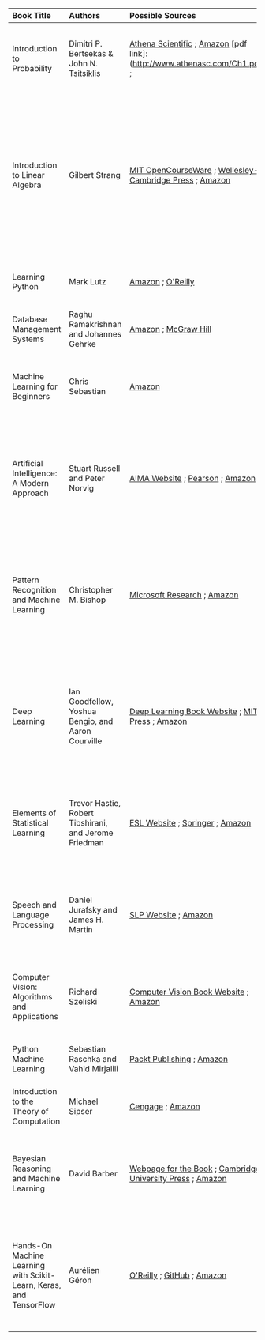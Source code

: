 | Book Title                                        | Authors                                            | Possible Sources                                                                                                                                                              | Notes                                                                                                                                                                                                                                                                                                                         |
| :------------------------------------------------ | :------------------------------------------------- | :---------------------------------------------------------------------------------------------------------------------------------------------------------------------------------------- | :------------------------------------------------------------------------------------------------------------------------------------------------------------------------------------------------------------------------------------------------------------------------------------------------------------------------------ |
| Introduction to Probability                       | Dimitri P. Bertsekas & John N. Tsitsiklis           | [Athena Scientific](http://www.athenasc.com/probbook.html) ; [Amazon](https://www.amazon.com/Introduction-Probability-2nd-Dimitri-Bertsekas/dp/188652923X) [pdf link]: (http://www.athenasc.com/Ch1.pdf) ;                                       | Athena Scientific is the publisher; likely the most official source. Amazon for purchase.                                                                                                                                                                                                                            |
| Introduction to Linear Algebra                     | Gilbert Strang                                    | [MIT OpenCourseWare](https://ocw.mit.edu/courses/18-06-linear-algebra-spring-2010/) ; [Wellesley-Cambridge Press](https://math.mit.edu/~gs/linearalgebra/) ; [Amazon](https://www.amazon.com/Introduction-Linear-Algebra-Gilbert-Strang/dp/0980232775) | MIT OCW provides video lectures and course materials (but not necessarily the full textbook). Wellesley-Cambridge Press is Strang's publisher. Amazon for purchase.                                                                                                                                                          |
| Learning Python                                  | Mark Lutz                                          | [Amazon](https://www.amazon.com/Learning-Python-5th-Mark-Lutz/dp/1449355730) ; [O'Reilly](https://www.oreilly.com/library/view/learning-python-5th/9781449355722/)                                   | O'Reilly and Amazon are the primary purchase options.                                                                                                                                                                                                                                                                   |
| Database Management Systems                       | Raghu Ramakrishnan and Johannes Gehrke             | [Amazon](https://www.amazon.com/Database-Management-Systems-Raghu-Ramakrishnan/dp/0072465638) ; [McGraw Hill](https://www.mheducation.com/highered/product/database-management-systems-ramakrishnan-gehrke/M0072465638.html)         | McGraw Hill is the publisher.  Amazon for purchase.                                                                                                                                                                                                                                                                 |
| Machine Learning for Beginners                    | Chris Sebastian                                    | [Amazon](https://www.amazon.com/Machine-Learning-Beginners-scikit-learn-Algorithms-ebook/dp/B08KFLY277)                                                                                          | Primarily available for purchase. Check for sample chapters on Amazon.                                                                                                                                                                                                                                                       |
| Artificial Intelligence: A Modern Approach         | Stuart Russell and Peter Norvig                    | [AIMA Website](http://aima.cs.berkeley.edu/) ; [Pearson](https://www.pearson.com/en-us/subject-catalog/p/artificial-intelligence-a-modern-approach/P200000003749/9780134610993) ; [Amazon](https://www.amazon.com/Artificial-Intelligence-A-Modern-Approach/dp/0134610997)           | The AIMA website is the official companion site with supplementary materials. Pearson is the publisher. Amazon for purchase.                                                                                                                                                                                                   |
| Pattern Recognition and Machine Learning           | Christopher M. Bishop                              | [Microsoft Research](https://www.microsoft.com/en-us/research/people/cmbishop/#!prml-book) ; [Amazon](https://www.amazon.com/Pattern-Recognition-Learning-Information-Statistics/dp/0387310738)                | Microsoft Research provides information about the book, and potentially a *legal* PDF (check carefully). Amazon for purchase.                                                                                                                                                                                             |
| Deep Learning                                     | Ian Goodfellow, Yoshua Bengio, and Aaron Courville | [Deep Learning Book Website](https://www.deeplearningbook.org/) ; [MIT Press](https://mitpress.mit.edu/books/deep-learning) ; [Amazon](https://www.amazon.com/Deep-Learning-Adaptive-Computation-Machine/dp/0262035618) | The Deep Learning Book Website offers the book *for free, legally* in HTML format. MIT Press is the publisher. Amazon for purchase (physical copy).                                                                                                                                                                |
| Elements of Statistical Learning                 | Trevor Hastie, Robert Tibshirani, and Jerome Friedman | [ESL Website](https://hastie.su.domains/ElemStatLearn/) ; [Springer](https://link.springer.com/book/10.1007/978-0-387-84858-7) ; [Amazon](https://www.amazon.com/Elements-Statistical-Learning-Prediction-Inference/dp/0387848576) | The ESL Website offers the book *for free, legally* as a PDF. Springer is the publisher.  Amazon for purchase.                                                                                                                                                                                                            |
| Speech and Language Processing                    | Daniel Jurafsky and James H. Martin                | [SLP Website](https://web.stanford.edu/~jurafsky/slp3/) ; [Amazon](https://www.amazon.com/Speech-Language-Processing-Daniel-Jurafsky/dp/0131873210)                                          | The SLP Website provides drafts of chapters for the 3rd edition *in progress*. Amazon has older editions.                                                                                                                                                                                                                        |
| Computer Vision: Algorithms and Applications      | Richard Szeliski                                  | [Computer Vision Book Website](http://szeliski.org/Book/) ; [Amazon](https://www.amazon.com/Computer-Vision-Algorithms-Applications-Szeliski/dp/1848829345)                                   | The Computer Vision Book Website offers a *free, legal* PDF of the book.  Amazon for purchase.                                                                                                                                                                                                                             |
| Python Machine Learning                           | Sebastian Raschka and Vahid Mirjalili              | [Packt Publishing](https://www.packtpub.com/product/python-machine-learning-third-edition/9781789955750) ; [Amazon](https://www.amazon.com/Python-Machine-Learning-scikit-learn-TensorFlow/dp/1789955750)    | Packt and Amazon are the primary purchase options.                                                                                                                                                                                                                                                                   |
| Introduction to the Theory of Computation        | Michael Sipser                                     | [Cengage](https://www.cengage.com/c/introduction-to-the-theory-of-computation-3e-sipser/9781133187790) ; [Amazon](https://www.amazon.com/Introduction-Theory-Computation-Michael-Sipser/dp/113318779X)                       | Cengage is the publisher.  Amazon for purchase.                                                                                                                                                                                                                                                                 |
| Bayesian Reasoning and Machine Learning           | David Barber                                      | [Webpage for the Book](http://web4.cs.ucl.ac.uk/staff/D.Barber/pmwiki/pmwiki.php?n=Brml.HomePage) ; [Cambridge University Press](https://www.cambridge.org/core/books/bayesian-reasoning-and-machine-learning/0DA9439D72B68827BC7D644290AE2722) ; [Amazon](https://www.amazon.com/Bayesian-Reasoning-Machine-Learning-Barber/dp/0521518148)   | The webpage offers a *free, legal* PDF. Cambridge University Press is the publisher. Amazon for purchase.                                                                                                                                                                                                                   |
| Hands-On Machine Learning with Scikit-Learn, Keras, and TensorFlow | Aurélien Géron                                   | [O'Reilly](https://www.oreilly.com/library/view/hands-on-machine-learning/9781492032632/) ; [GitHub](https://github.com/ageron/handson-ml2) ; [Amazon](https://www.amazon.com/Hands-Machine-Learning-Scikit-Learn-TensorFlow/dp/1492032646)       | O'Reilly and Amazon are purchase options. The GitHub repository contains code examples and notebooks, *not* the full text of the book.                                                                                                                                                                           |

